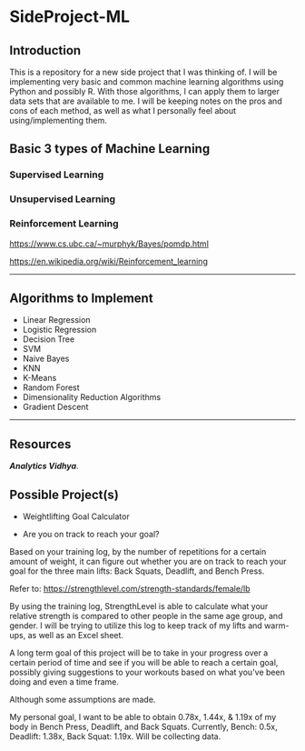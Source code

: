 # SideProject-ML

## Introduction

This is a repository for a new side project that I was thinking of. I will be implementing very basic and common machine learning algorithms using Python and possibly R. With those algorithms, I can apply them to larger data sets that are available to me. I will be keeping notes on the pros and cons of each method, as well as what I personally feel about using/implementing them.

## Basic 3 types of Machine Learning 

### Supervised Learning

### Unsupervised Learning 

### Reinforcement Learning

https://www.cs.ubc.ca/~murphyk/Bayes/pomdp.html

https://en.wikipedia.org/wiki/Reinforcement_learning

---

## Algorithms to Implement

* Linear Regression
* Logistic Regression
* Decision Tree
* SVM
* Naive Bayes
* KNN
* K-Means
* Random Forest
* Dimensionality Reduction Algorithms
* Gradient Descent

---

## Resources

__*Analytics Vidhya*__.

## Possible Project(s)
* Weightlifting Goal Calculator
- Are you on track to reach your goal?

Based on your training log, by the number of repetitions for a certain amount of weight, it can figure out whether you are on track to reach your goal for the three main lifts: Back Squats, Deadlift, and Bench Press.  

Refer to: https://strengthlevel.com/strength-standards/female/lb

By using the training log, StrengthLevel is able to calculate what your relative strength is compared to other people in the same age group, and gender. I will be trying to utilize this log to keep track of my lifts and warm-ups, as well as an Excel sheet. 

A long term goal of this project will be to take in your progress over a certain period of time and see if you will be able to reach a certain goal, possibly giving suggestions to your workouts based on what you've been doing and even a time frame. 

Although some assumptions are made. 

My personal goal, I want to be able to obtain 0.78x, 1.44x, & 1.19x of my body in Bench Press, Deadlift, and Back Squats. Currently, Bench: 0.5x, Deadlift: 1.38x, Back Squat: 1.19x. Will be collecting data. 

